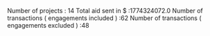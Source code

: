 Number of projects : 14
Total aid sent in $ :1774324072.0
Number of transactions ( engagements included ) :62
Number of transactions ( engagements excluded ) :48
